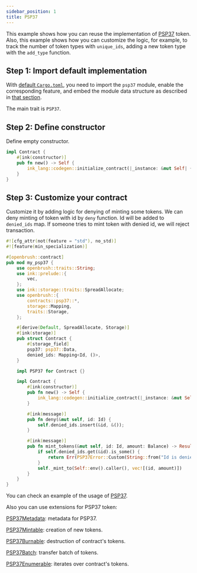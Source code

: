```yaml
---
sidebar_position: 1
title: PSP37
---
```


This example shows how you can reuse the implementation of [PSP37](https://github.com/Supercolony-net/openbrush-contracts/tree/main/contracts/token/psp37) 
token. Also, this example shows how you can customize the logic, for example, to 
track the number of token types with `unique_ids`, adding a new token type with the `add_type` function.

## Step 1: Import default implementation

With [default `Cargo.toml`](/smart-contracts/overview#the-default-toml-of-your-project-with-openbrush),
you need to import the `psp37` module, enable the corresponding feature, and embed the module data structure
as described in [that section](/smart-contracts/overview#reuse-implementation-of-traits-from-openbrush).

The main trait is `PSP37`.

## Step 2: Define constructor

Define empty constructor.

```rust
impl Contract {
    #[ink(constructor)]
    pub fn new() -> Self {
        ink_lang::codegen::initialize_contract(|_instance: &mut Self| {})
    }
}
```

## Step 3: Customize your contract

Customize it by adding logic for denying of minting some tokens. 
We can deny minting of token with id by `deny` function.
Id will be added to `denied_ids` map.
If someone tries to mint token with denied id, we will reject transaction.

```rust
#![cfg_attr(not(feature = "std"), no_std)]
#![feature(min_specialization)]

#[openbrush::contract]
pub mod my_psp37 {
    use openbrush::traits::String;
    use ink::prelude::{
        vec,
    };
    use ink::storage::traits::SpreadAllocate;
    use openbrush::{
        contracts::psp37::*,
        storage::Mapping,
        traits::Storage,
    };

    #[derive(Default, SpreadAllocate, Storage)]
    #[ink(storage)]
    pub struct Contract {
        #[storage_field]
        psp37: psp37::Data,
        denied_ids: Mapping<Id, ()>,
    }

    impl PSP37 for Contract {}

    impl Contract {
        #[ink(constructor)]
        pub fn new() -> Self {
            ink_lang::codegen::initialize_contract(|_instance: &mut Self| {})
        }

        #[ink(message)]
        pub fn deny(&mut self, id: Id) {
            self.denied_ids.insert(&id, &());
        }

        #[ink(message)]
        pub fn mint_tokens(&mut self, id: Id, amount: Balance) -> Result<(), PSP37Error> {
            if self.denied_ids.get(&id).is_some() {
                return Err(PSP37Error::Custom(String::from("Id is denied")))
            }
            self._mint_to(Self::env().caller(), vec![(id, amount)])
        }
    }
}
```
You can check an example of the usage of [PSP37](https://github.com/Supercolony-net/openbrush-contracts/tree/main/examples/psp37).

Also you can use extensions for PSP37 token:

[PSP37Metadata](/smart-contracts/PSP37/extensions/metadata): metadata for PSP37.

[PSP37Mintable](/smart-contracts/PSP37/extensions/mintable): creation of new tokens.

[PSP37Burnable](/smart-contracts/PSP37/extensions/burnable): destruction of contract's tokens.

[PSP37Batch](/smart-contracts/PSP37/extensions/batch): transfer batch of tokens.

[PSP37Enumerable](/smart-contracts/PSP37/extensions/enumerable): iterates over contract's tokens.